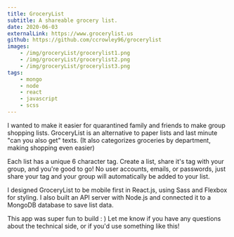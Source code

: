 ```yaml
---
title: GroceryList
subtitle: A shareable grocery list.
date: 2020-06-03
externalLink: https://www.grocerylist.us
github: https://github.com/ccrowley96/grocerylist
images:
    - /img/groceryList/grocerylist1.png
    - /img/groceryList/grocerylist2.png
    - /img/groceryList/grocerylist3.png
tags: 
    - mongo
    - node
    - react
    - javascript
    - scss
---
```

I wanted to make it easier for quarantined family and friends to make group shopping lists. GroceryList is an alternative to paper lists and last minute "can you also get" texts. (It also categorizes groceries by department, making shopping even easier)

Each list has a unique 6 character tag. Create a list, share it's tag with your group, and you're good to go! No user accounts, emails, or passwords, just share your tag and your group will automatically be added to your list.

I designed GroceryList to be mobile first in React.js, using Sass and Flexbox for styling. I also built an API server with Node.js and connected it to a MongoDB database to save list data.

This app was super fun to build : ) Let me know if you have any questions about the technical side, or if you'd use something like this!